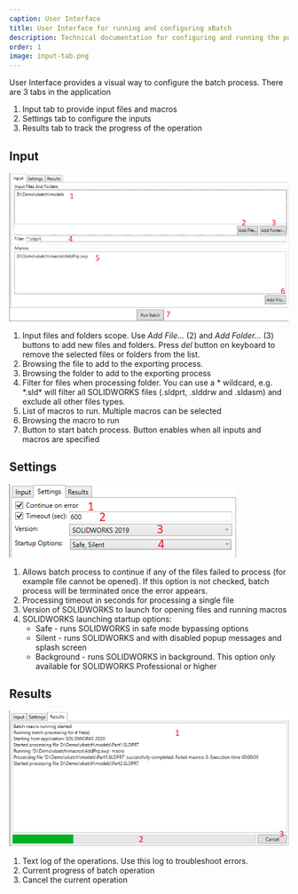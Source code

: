 ```yaml
---
caption: User Interface
title: User Interface for running and configuring xBatch
description: Technical documentation for configuring and running the publishing job of xBatch using User Interface
order: 1
image: input-tab.png
---
```

User Interface provides a visual way to configure the batch process. There are 3 tabs in the application

1. Input tab to provide input files and macros
1. Settings tab to configure the inputs
1. Results tab to track the progress of the operation

## Input

![Input tab](input-tab.png)

1. Input files and folders scope. Use *Add File...* (2) and *Add Folder...* (3) buttons to add new files and folders. Press *del* button on keyboard to remove the selected files or folders from the list.
1. Browsing the file to add to the exporting process.
1. Browsing the folder to add to the exporting process
1. Filter for files when processing folder. You can use a * wildcard, e.g. \*.sld\* will filter all SOLIDWORKS files (.sldprt, .slddrw and .sldasm) and exclude all other files types.
1. List of macros to run. Multiple macros can be selected
1. Browsing the macro to run
1. Button to start batch process. Button enables when all inputs and macros are specified

## Settings

![Settings tab](settings-tab.png)

1. Allows batch process to continue if any of the files failed to process (for example file cannot be opened). If this option is not checked, batch process will be terminated once the error appears.
1. Processing timeout in seconds for processing a single file
1. Version of SOLIDWORKS to launch for opening files and running macros
1. SOLIDWORKS launching startup options:
    * Safe - runs SOLIDWORKS in safe mode bypassing options
    * Silent - runs SOLIDWORKS and with disabled popup messages and splash screen
    * Background - runs SOLIDWORKS in background. This option only available for SOLIDWORKS Professional or higher

## Results

![Results tab](results-tab.png)

1. Text log of the operations. Use this log to troubleshoot errors.
1. Current progress of batch operation
1. Cancel the current operation